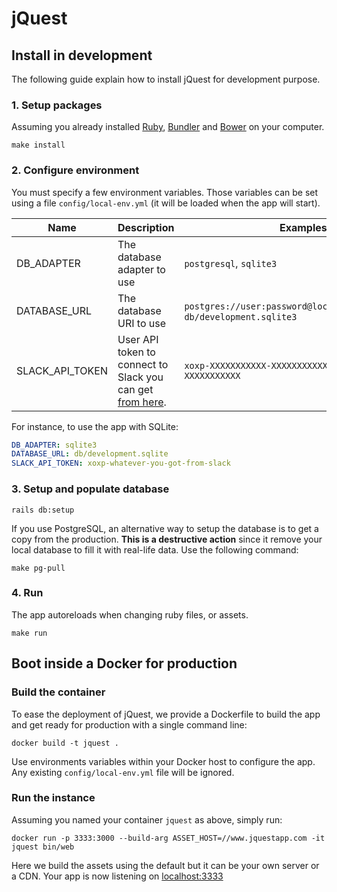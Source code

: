 # jQuest

## Install in development

The following guide explain how to install jQuest for development purpose.

### 1. Setup packages

Assuming you already installed [Ruby], [Bundler] and [Bower] on your computer.

    make install

### 2. Configure environment

You must specify a few environment variables. Those variables can be set using
a file `config/local-env.yml` (it will be loaded when the app will start).

Name | Description | Examples
--- | --- | ---
DB_ADAPTER | The database adapter to use | `postgresql`, `sqlite3`
DATABASE_URL | The database URI to use | `postgres://user:password@localhost:5432/jquest`, `db/development.sqlite3`
SLACK_API_TOKEN | User API token to connect to Slack you can get [from here](https://api.slack.com/web). | `xoxp-XXXXXXXXXXX-XXXXXXXXXXX-XXXXXXXXXXX-XXXXXXXXXXX`

For instance, to use the app with SQLite:

```yml
DB_ADAPTER: sqlite3
DATABASE_URL: db/development.sqlite
SLACK_API_TOKEN: xoxp-whatever-you-got-from-slack
```

### 3. Setup and populate database

    rails db:setup

If you use PostgreSQL, an alternative way to setup the database is to get a copy from the production. **This is a destructive action** since it remove your local database to fill it with real-life data. Use the following command:

    make pg-pull

### 4. Run

The app autoreloads when changing ruby files, or assets.

    make run

## Boot inside a Docker for production

### Build the container

To ease the deployment of jQuest, we provide a Dockerfile to build the app
and get ready for production with a single command line:

    docker build -t jquest .

Use environments variables within your Docker host to configure the app. Any existing `config/local-env.yml` file will be ignored.

### Run the instance

Assuming you named your container `jquest` as above, simply run:

    docker run -p 3333:3000 --build-arg ASSET_HOST=//www.jquestapp.com -it jquest bin/web

Here we build the assets using the default but it can be your own server or a CDN. Your app is now listening on [localhost:3333](http://localhost:3333)




[Ruby]: https://www.ruby-lang.org/en/documentation/installation/
[Bower]: http://bower.io/#install-bower
[Bundler]: http://bundler.io

